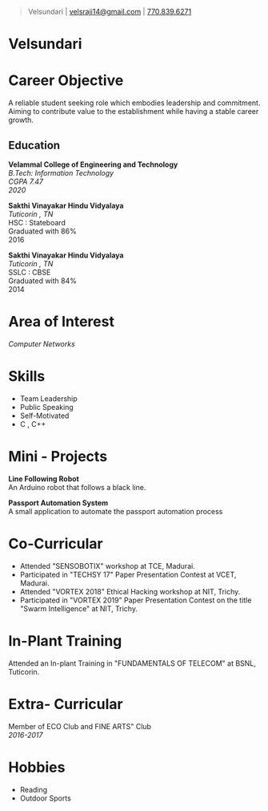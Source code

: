 > Velsundari |
[velsraji14@gmail.com](mailto:velsraji14@gmail.com) |
[770.839.6271](tel:7708396271) 

# Velsundari

# Career Objective
A reliable student seeking role which embodies leadership and commitment.
Aiming to contribute value to the establishment while having a stable career growth.

## Education
**Velammal College of Engineering and Technology**  
*B.Tech: Information Technology*  
*CGPA 7.47*<br/>
*2020*  

**Sakthi Vinayakar Hindu Vidyalaya**<br/>
*Tuticorin , TN*<br/>
HSC : Stateboard<br/>
Graduated with 86%<br/>
2016

**Sakthi Vinayakar Hindu Vidyalaya**<br/>
*Tuticorin , TN*<br/>
SSLC : CBSE<br/>
Graduated with 84%<br/>
2014

# Area of Interest
*Computer Networks*<br/>

# Skills
- Team Leadership<br/>
- Public Speaking<br/>
- Self-Motivated<br/>
- C , C++

# Mini - Projects
**Line Following Robot**<br/>
An Arduino robot that follows a black line.

**Passport Automation System**<br/>
A small application to automate the passport automation process

# Co-Curricular
- Attended "SENSOBOTIX" workshop at TCE, Madurai.
- Participated in "TECHSY 17" Paper Presentation Contest at VCET, Madurai.
- Attended "VORTEX 2018" Ethical Hacking workshop at NIT, Trichy.
- Participated in "VORTEX 2019" Paper Presentation Contest  on the title "Swarm Intelligence" at NIT, Trichy.

# In-Plant Training
Attended an In-plant Training in "FUNDAMENTALS OF TELECOM" at BSNL, Tuticorin. 

# Extra- Curricular
Member of ECO Club and FINE ARTS" Club<br/>
*2016-2017*

# Hobbies
- Reading 
- Outdoor Sports

